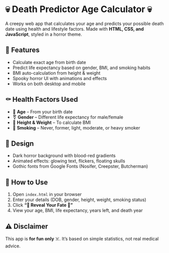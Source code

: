 # 💀 Death Predictor Age Calculator 💀

A creepy web app that calculates your age and predicts your possible death date using health and lifestyle factors. Made with **HTML, CSS, and JavaScript**, styled in a horror theme.

## 🎃 Features

* Calculate exact age from birth date
* Predict life expectancy based on gender, BMI, and smoking habits
* BMI auto-calculation from height & weight
* Spooky horror UI with animations and effects
* Works on both desktop and mobile

## ⚰️ Health Factors Used

* 📅 **Age** – From your birth date
* ⚧️ **Gender** – Different life expectancy for male/female
* 📏 **Height & Weight** – To calculate BMI
* 🚬 **Smoking** – Never, former, light, moderate, or heavy smoker

## 🖤 Design

* Dark horror background with blood-red gradients
* Animated effects: glowing text, flickers, floating skulls
* Gothic fonts from Google Fonts (Nosifer, Creepster, Butcherman)

## 🚀 How to Use

1. Open `index.html` in your browser
2. Enter your details (DOB, gender, height, weight, smoking status)
3. Click **“🔮 Reveal Your Fate 🔮”**
4. View your age, BMI, life expectancy, years left, and death year

## ⚠️ Disclaimer

This app is **for fun only** ☠️.
It’s based on simple statistics, not real medical advice.
